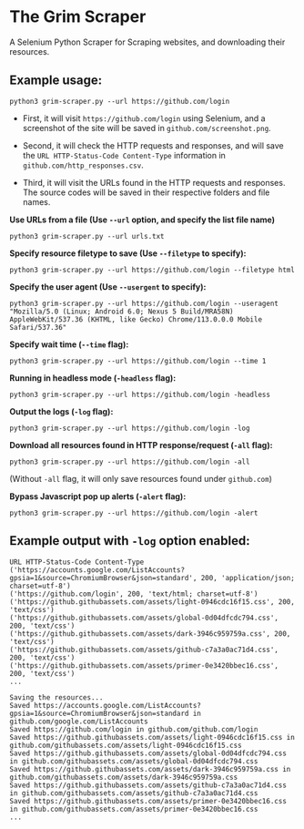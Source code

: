 # The Grim Scraper

A Selenium Python Scraper for Scraping websites, and downloading their resources.

## Example usage:
```
python3 grim-scraper.py --url https://github.com/login
```

- First, it will visit `https://github.com/login` using Selenium, and a screenshot of the site will be saved in `github.com/screenshot.png`.

- Second, it will check the HTTP requests and responses, and will save the `URL HTTP-Status-Code Content-Type` information in `github.com/http_responses.csv`.

- Third, it will visit the URLs found in the HTTP requests and responses. The source codes will be saved in their respective folders and file names.

**Use URLs from a file (Use `--url` option, and specify the list file name)**
```
python3 grim-scraper.py --url urls.txt
```

**Specify resource filetype to save (Use `--filetype` to specify):**
```
python3 grim-scraper.py --url https://github.com/login --filetype html
```

**Specify the user agent (Use `--usergent` to specify):**
```
python3 grim-scraper.py --url https://github.com/login --useragent "Mozilla/5.0 (Linux; Android 6.0; Nexus 5 Build/MRA58N) AppleWebKit/537.36 (KHTML, like Gecko) Chrome/113.0.0.0 Mobile Safari/537.36"
```

**Specify wait time (`--time` flag):**
```
python3 grim-scraper.py --url https://github.com/login --time 1
```

**Running in headless mode (`-headless` flag):**
```
python3 grim-scraper.py --url https://github.com/login -headless
```


**Output the logs (`-log` flag):**
```
python3 grim-scraper.py --url https://github.com/login -log
```


**Download all resources found in HTTP response/request (`-all` flag):**
```
python3 grim-scraper.py --url https://github.com/login -all
```

(Without `-all` flag, it will only save resources found under `github.com`)

**Bypass Javascript pop up alerts (`-alert` flag):**
```
python3 grim-scraper.py --url https://github.com/login -alert
```


## Example output with `-log` option enabled:

```
URL HTTP-Status-Code Content-Type
('https://accounts.google.com/ListAccounts?gpsia=1&source=ChromiumBrowser&json=standard', 200, 'application/json; charset=utf-8')
('https://github.com/login', 200, 'text/html; charset=utf-8')
('https://github.githubassets.com/assets/light-0946cdc16f15.css', 200, 'text/css')
('https://github.githubassets.com/assets/global-0d04dfcdc794.css', 200, 'text/css')
('https://github.githubassets.com/assets/dark-3946c959759a.css', 200, 'text/css')
('https://github.githubassets.com/assets/github-c7a3a0ac71d4.css', 200, 'text/css')
('https://github.githubassets.com/assets/primer-0e3420bbec16.css', 200, 'text/css')
...
```

```
Saving the resources...
Saved https://accounts.google.com/ListAccounts?gpsia=1&source=ChromiumBrowser&json=standard in github.com/google.com/ListAccounts
Saved https://github.com/login in github.com/github.com/login
Saved https://github.githubassets.com/assets/light-0946cdc16f15.css in github.com/githubassets.com/assets/light-0946cdc16f15.css
Saved https://github.githubassets.com/assets/global-0d04dfcdc794.css in github.com/githubassets.com/assets/global-0d04dfcdc794.css
Saved https://github.githubassets.com/assets/dark-3946c959759a.css in github.com/githubassets.com/assets/dark-3946c959759a.css
Saved https://github.githubassets.com/assets/github-c7a3a0ac71d4.css in github.com/githubassets.com/assets/github-c7a3a0ac71d4.css
Saved https://github.githubassets.com/assets/primer-0e3420bbec16.css in github.com/githubassets.com/assets/primer-0e3420bbec16.css
...
```
